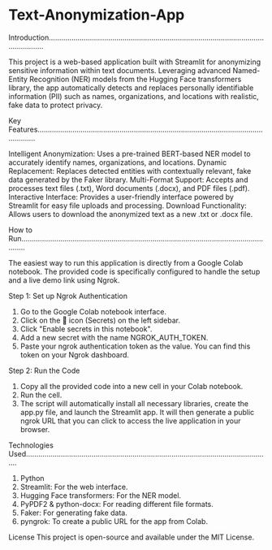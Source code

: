 # Text-Anonymization-App
Introduction..........................................................................................................................

This project is a web-based application built with Streamlit for anonymizing sensitive information within text documents. Leveraging advanced Named-Entity Recognition (NER) models from the Hugging Face transformers library, the app automatically detects and replaces personally identifiable information (PII) such as names, organizations, and locations with realistic, fake data to protect privacy.

Key Features...........................................................................................................................

Intelligent Anonymization: Uses a pre-trained BERT-based NER model to accurately identify names, organizations, and locations.
Dynamic Replacement: Replaces detected entities with contextually relevant, fake data generated by the Faker library.
Multi-Format Support: Accepts and processes text files (.txt), Word documents (.docx), and PDF files (.pdf).
Interactive Interface: Provides a user-friendly interface powered by Streamlit for easy file uploads and processing.
Download Functionality: Allows users to download the anonymized text as a new .txt or .docx file.

How to Run..............................................................................................................................

The easiest way to run this application is directly from a Google Colab notebook. The provided code is specifically configured to handle the setup and a live demo link using Ngrok.

Step 1: Set up Ngrok Authentication
1. Go to the Google Colab notebook interface.
2. Click on the 🔑 icon (Secrets) on the left sidebar.
3. Click "Enable secrets in this notebook".
4. Add a new secret with the name NGROK_AUTH_TOKEN.
5. Paste your ngrok authentication token as the value. You can find this token on your Ngrok dashboard.

Step 2: Run the Code
1. Copy all the provided code into a new cell in your Colab notebook.
2. Run the cell.
3. The script will automatically install all necessary libraries, create the app.py file, and launch the Streamlit app. It will then generate a public ngrok URL that you can click to access the live application in your browser.

Technologies Used........................................................................................................................

1. Python
2. Streamlit: For the web interface.
3. Hugging Face transformers: For the NER model.
4. PyPDF2 & python-docx: For reading different file formats.
5. Faker: For generating fake data.
6. pyngrok: To create a public URL for the app from Colab.

License
This project is open-source and available under the MIT License.
